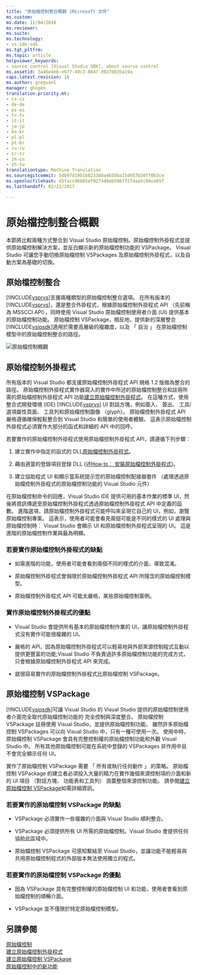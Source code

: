 ```yaml
---
title: "原始檔控制整合概觀 |Microsoft 文件"
ms.custom: 
ms.date: 11/04/2016
ms.reviewer: 
ms.suite: 
ms.technology:
- vs-ide-sdk
ms.tgt_pltfrm: 
ms.topic: article
helpviewer_keywords:
- source control [Visual Studio SDK], about source control
ms.assetid: 3a46e4eb-e677-49c3-8647-d927d035a19a
caps.latest.revision: 16
ms.author: gregvanl
manager: ghogen
translation.priority.mt:
- cs-cz
- de-de
- es-es
- fr-fr
- it-it
- ja-jp
- ko-kr
- pl-pl
- pt-br
- ru-ru
- tr-tr
- zh-cn
- zh-tw
translationtype: Machine Translation
ms.sourcegitcommit: 5db97d19b1b823388a465bba15d057b30ff0b3ce
ms.openlocfilehash: d3facc06885ef927448eb506ff2f4aa5c04ce85f
ms.lasthandoff: 02/22/2017

---
```

# <a name="source-control-integration-overview"></a>原始檔控制整合概觀
本節將比較兩種方式整合到 Visual Studio 原始檔控制。原始檔控制外掛程式並提供原始檔控制解決方案，並反白顯示新的原始檔控制功能的 VSPackage。 Visual Studio 可讓您手動切換原始檔控制 VSPackages 及原始檔控制外掛程式，以及自動方案為基礎的切換。  
  
## <a name="source-control-integration"></a>原始檔控制整合  
 [!INCLUDE[vsprvs](../../code-quality/includes/vsprvs_md.md)]支援兩種類型的原始檔控制整合選項。 在所有版本的[!INCLUDE[vsprvs](../../code-quality/includes/vsprvs_md.md)]，還是整合外掛程式，根據原始檔控制外掛程式 API （先前稱為 MSSCCI API），同時使用 Visual Studio 原始檔控制使用者介面 (UI) 提供基本的原始檔控制功能。 原始檔控制 VSPackage，相反地，提供新的深層整合[!INCLUDE[vsipsdk](../../extensibility/includes/vsipsdk_md.md)]適用於需要高層級的複雜度，以及 「 自治 」 在原始檔控制模型中的原始檔控制整合的路徑。  
  
 ![原始檔控制概觀](../../extensibility/internals/media/sourcectnrloverview.gif "SourceCtnrlOverview")  
  
## <a name="source-control-plug-in"></a>原始檔控制外掛程式  
 所有版本的 Visual Studio 都支援原始檔控制外掛程式 API 規格 1.2 版做為整合的路徑。 原始檔控制外掛程式實作器寫入的實作中所述的原始檔控制整合和註冊所需的原始檔控制外掛程式 API 功能[建立原始檔控制外掛程式](../../extensibility/internals/creating-a-source-control-plug-in.md)。 在這種方式，使用整合式開發環境 (IDE) [!INCLUDE[vsprvs](../../code-quality/includes/vsprvs_md.md)] UI 對話方塊，例如簽入、 簽出、 工具/選項屬性頁面、 工具列和原始檔控制圖像 （glyph）。 原始檔控制外掛程式 API 嚴格遵循確保輕鬆整合到 Visual Studio 和簡單的使用者體驗。 這表示原始檔控制外掛程式必須實作大部分的函式和詳細的 API 中的回呼。  
  
 若要實作的原始檔控制外掛程式使用原始檔控制外掛程式 API，請遵循下列步驟︰  
  
1.  建立實作中指定的函式的 DLL[原始檔控制外掛程式](../../extensibility/source-control-plug-ins.md)。  
  
2.  藉由適當的登錄項目登錄 DLL (述[How to︰ 安裝原始檔控制外掛程式](../../extensibility/internals/how-to-install-a-source-control-plug-in.md))。  
  
3.  建立協助程式 UI 和顯示當系統提示您的原始檔控制配接器套件 （處理透過原始檔控制外掛程式的原始檔控制功能的 Visual Studio 元件）  
  
 在原始檔控制命令的回應，Visual Studio IDE 提供可用的基本作業的標準 UI，然後將資訊傳遞至原始檔控制外掛程式透過原始檔控制外掛程式 API 中定義的函數。 進階選項，請原始檔控制外掛程式可能呼叫來呈現它自己的 UI，例如，瀏覽原始檔控制專案。 這表示，使用者可能會看見兩個可能是不同的樣式的 UI 處理與原始檔控制時︰ Visual Studio 會顯示 UI 和原始檔控制外掛程式呈現的 UI。 這是進階的原始檔控制作業與最為明顯。  
  
### <a name="drawbacks-to-implementing-a-source-control-plug-in"></a>若要實作原始檔控制外掛程式的缺點  
  
-   如需進階的功能，使用者可能會看到兩個不同的樣式的介面，導致混淆。  
  
-   原始檔控制外掛程式會侷限於原始檔控制外掛程式 API 所隱含的原始檔控制模型。  
  
-   原始檔控制外掛程式 API 可能太嚴格，某些原始檔控制案例。  
  
### <a name="advantages-to-implementing-a-source-control-plug-in"></a>實作原始檔控制外掛程式的優點  
  
-   Visual Studio 會提供所有基本的原始檔控制作業的 UI，讓原始檔控制外掛程式沒有實作可能很複雜的 UI。  
  
-   嚴格的 API，因為原始檔控制外掛程式可以輕易地與外部來源控制程式互動以提供更豐富的功能;Visual Studio 不負責過許多原始檔控制功能的完成方式，只會根據原始檔控制外掛程式 API 來完成。  
  
-   就很容易實作的原始檔控制外掛程式比原始檔控制 VSPackage。  
  
## <a name="source-control-vspackage"></a>原始檔控制 VSPackage  
 [!INCLUDE[vsipsdk](../../extensibility/includes/vsipsdk_md.md)]可讓 Visual Studio 的 Visual Studio 提供的原始檔控制使用者介面完全取代原始檔控制功能的 完全控制與深度整合。 原始檔控制 VSPackage 註冊使用 Visual Studio，並提供原始檔控制功能。 雖然許多原始檔控制 VSPackages 可以向 Visual Studio 中，只有一種可使用一次。 使用中時，原始檔控制 VSPackage 會具有完整控制權的原始檔控制功能和外觀 Visual Studio 中。 所有其他原始檔控制可能在系統中登錄的 VSPackages 非作用中且不會完全顯示任何 UI。  
  
 實作了原始檔控制 VSPackage 需要 「 所有或執行任何動作 」 的策略。 原始檔控制 VSPackage 的建立者必須投入大量的精力在實作幾個來源控制項的介面和新的 UI 項目 （對話方塊、 功能表和工具列） 涵蓋整個來源控制功能。 請參閱[建立原始檔控制 VSPackage](../../extensibility/internals/creating-a-source-control-vspackage.md)如需詳細資訊。  
  
### <a name="drawbacks-to-implementing-a-source-control-vspackage"></a>若要實作的原始檔控制 VSPackage 的缺點  
  
-   VSPackage 必須實作一些複雜的介面與 Visual Studio 順利整合。  
  
-   VSPackage 必須提供所有 UI 所需的原始檔控制。Visual Studio 會提供任何協助此區域中。  
  
-   原始檔控制 VSPackage 可感知繫結至 Visual Studio，並讓功能不能輕易與共用原始檔控制程式的外部版本無法使用獨立的程式。  
  
### <a name="advantages-to-implementing-a-source-control-vspackage"></a>若要實作的原始檔控制 VSPackage 的優點  
  
-   因為 VSPackage 具有完整控制權的原始檔控制 UI 和功能，使用者會看到原始檔控制的順暢介面。  
  
-   VSPackage 並不僅限於特定原始檔控制模型。  
  
## <a name="see-also"></a>另請參閱  
 [原始檔控制](../../extensibility/internals/source-control.md)   
 [建立原始檔控制外掛程式](../../extensibility/internals/creating-a-source-control-plug-in.md)   
 [建立原始檔控制 VSPackage](../../extensibility/internals/creating-a-source-control-vspackage.md)   
 [原始檔控制中的新功能](../../extensibility/internals/what-s-new-in-source-control.md)
